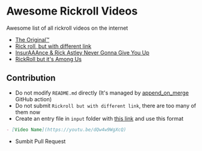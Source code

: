# Awesome Rickroll Videos

Awesome list of all rickroll videos on the internet

- [The Original™️](https://youtu.be/dQw4w9WgXcQ)
- [Rick roll, but with different link](https://youtu.be/iik25wqIuFo)
- [InsurAAAnce & Rick Astley Never Gonna Give You Up](https://www.youtube.com/watch?v=GtL1huin9EE)
- [RickRoll but it's Among Us](https://www.youtube.com/watch?v=8G0omjVSh_U)
<!--%%% APPEND_ON_MERGE %%%-->

## Contribution

- Do not modify `README.md` directly (It's managed by [append_on_merge](https://github.com/narze/append_on_merge) GitHub action)
- Do not submit `Rickroll but with different link`, there are too many of them now
- Create an entry file in `input` folder with [this link](https://github.com/narze/awesome-rickroll-videos/new/main?filename=input/) and use this format
```markdown
- [Video Name](https://youtu.be/dQw4w9WgXcQ)
```
- Sumbit Pull Request

